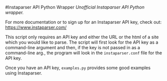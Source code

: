 #Instaparser API Python Wrapper
*Unofficial Instaparser API Python wrapper.*

For more documentation or to sign up for an Instaparser API key, check out:
 https://www.instaparser.com/

This script only requires an API key and either the URL or the html of a site which you would like to parse.  The script will first look for the API key as a command-line argument and then, if the key is not passed in as a command-line arg., the program will look in the `instaparser.conf` file for the API key.

Once you have an API key, `examples.py` provides some good examples using Instaparser. 